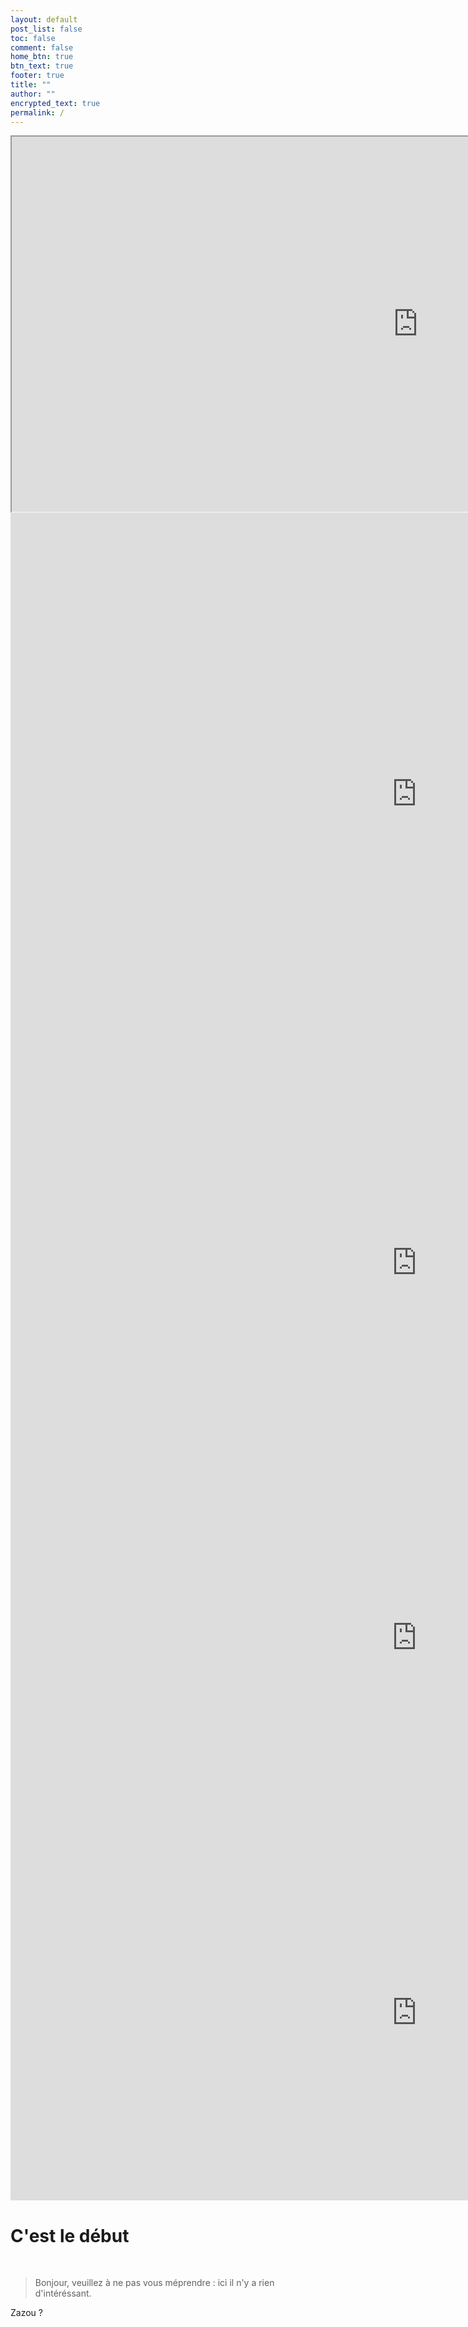```yaml
---
layout: default
post_list: false
toc: false
comment: false
home_btn: true
btn_text: true
footer: true
title: ""
author: ""
encrypted_text: true
permalink: /
---
```




<iframe src="https://cybermap.kaspersky.com/fr/" width="1300" height="600"></iframe>

<iframe src="https://threatmap.bitdefender.com/" style="border:0px #ffffff none;" name="myiFrame" scrolling="no" frameborder="1" marginheight="0px" marginwidth="0px" height="900px" width="1300px" allowfullscreen></iframe>

<iframe src="https://www.digitalattackmap.com/#anim=1&color=0&country=ALL&list=0&time=18659&view=map" style="border:0px #ffffff none;" name="myiFrame" scrolling="no" frameborder="1" marginheight="0px" marginwidth="0px" height="600px" width="1300px" allowfullscreen></iframe>

<iframe src="https://threatmap.fortiguard.com/" style="border:0px #ffffff none;" name="myiFrame" scrolling="no" frameborder="1" marginheight="0px" marginwidth="0px" height="600px" width="1300px" allowfullscreen></iframe>

<iframe src="https://threatmap.checkpoint.com/" style="border:0px #ffffff none;" name="myiFrame" scrolling="no" frameborder="1" marginheight="0px" marginwidth="0px" height="600px" width="1300px" allowfullscreen></iframe>





# C'est le début

<br>

> Bonjour, veuillez à ne pas vous méprendre : ici il n'y a rien d'intéréssant.


<p class="encrypted" id="xRh6XO+vBPqhXXbPZiJCBAJZVkIKE5A3UqdcEEwrU7tpvTew=="> Zazou ?</p>
